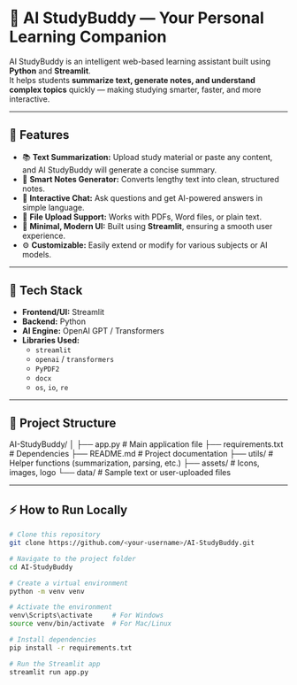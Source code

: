 # 🧠 AI StudyBuddy — Your Personal Learning Companion  

AI StudyBuddy is an intelligent web-based learning assistant built using **Python** and **Streamlit**.  
It helps students **summarize text, generate notes, and understand complex topics** quickly — making studying smarter, faster, and more interactive.  

---

## 🚀 Features  
- 📚 **Text Summarization:** Upload study material or paste any content, and AI StudyBuddy will generate a concise summary.  
- 🧾 **Smart Notes Generator:** Converts lengthy text into clean, structured notes.  
- 💬 **Interactive Chat:** Ask questions and get AI-powered answers in simple language.  
- 📂 **File Upload Support:** Works with PDFs, Word files, or plain text.  
- 🌙 **Minimal, Modern UI:** Built using **Streamlit**, ensuring a smooth user experience.  
- ⚙️ **Customizable:** Easily extend or modify for various subjects or AI models.  

---

## 🧩 Tech Stack  
- **Frontend/UI:** Streamlit  
- **Backend:** Python  
- **AI Engine:** OpenAI GPT / Transformers  
- **Libraries Used:**  
  - `streamlit`  
  - `openai` / `transformers`  
  - `PyPDF2`  
  - `docx`  
  - `os`, `io`, `re`  

---

## 🧱 Project Structure  
AI-StudyBuddy/
│
├── app.py # Main application file
├── requirements.txt # Dependencies
├── README.md # Project documentation
├── utils/ # Helper functions (summarization, parsing, etc.)
├── assets/ # Icons, images, logo
└── data/ # Sample text or user-uploaded files


---

## ⚡ How to Run Locally  
```bash
# Clone this repository
git clone https://github.com/<your-username>/AI-StudyBuddy.git

# Navigate to the project folder
cd AI-StudyBuddy

# Create a virtual environment
python -m venv venv

# Activate the environment
venv\Scripts\activate     # For Windows
source venv/bin/activate  # For Mac/Linux

# Install dependencies
pip install -r requirements.txt

# Run the Streamlit app
streamlit run app.py
